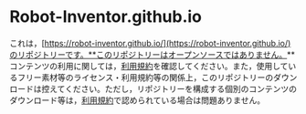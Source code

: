 # Robot-Inventor.github.io

これは，[https://robot-inventor.github.io/](https://robot-inventor.github.io/)のリポジトリーです。**このリポジトリーはオープンソースではありません。** コンテンツの利用に関しては，[利用規約](https://robot-inventor.github.io/TOS/latest_TOS.html)を確認してください。また，使用しているフリー素材等のライセンス・利用規約等の関係上，このリポジトリーのダウンロードは控えてください。ただし，リポジトリーを構成する個別のコンテンツのダウンロード等は，[利用規約](https://robot-inventor.github.io/TOS/latest_TOS.html)で認められている場合は問題ありません。

